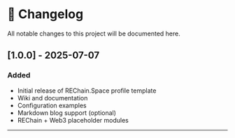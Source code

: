 # 📝 Changelog

All notable changes to this project will be documented here.

## [1.0.0] - 2025-07-07

### Added
- Initial release of REChain.Space profile template
- Wiki and documentation
- Configuration examples
- Markdown blog support (optional)
- REChain + Web3 placeholder modules

---